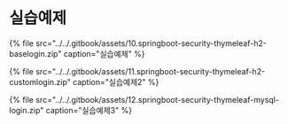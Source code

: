 # 실습예제

{% file src="../../.gitbook/assets/10.springboot-security-thymeleaf-h2-baselogin.zip" caption="실습예제" %}

{% file src="../../.gitbook/assets/11.springboot-security-thymeleaf-h2-customlogin.zip" caption="실습예제2" %}

{% file src="../../.gitbook/assets/12.springboot-security-thymeleaf-mysql-login.zip" caption="실습예제3" %}

